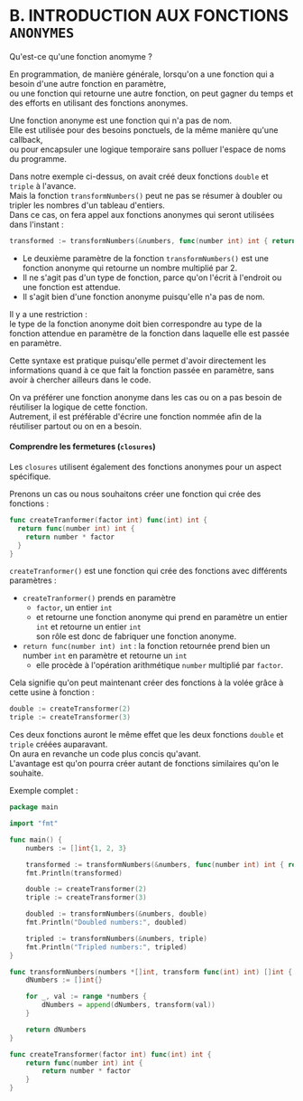 # B. INTRODUCTION AUX FONCTIONS `ANONYMES`

Qu'est-ce qu'une fonction anomyme ? 

En programmation, de manière générale, lorsqu'on a une fonction qui a besoin d'une autre fonction en paramètre,  
ou une fonction qui retourne une autre fonction, on peut gagner du temps et des efforts en utilisant des fonctions anonymes.

Une fonction anonyme est une fonction qui n'a pas de nom.  
Elle est utilisée pour des besoins ponctuels, de la même manière qu'une callback,  
ou pour encapsuler une logique temporaire sans polluer l'espace de noms du programme.

Dans notre exemple ci-dessus, on avait créé deux fonctions `double` et `triple` à l'avance.  
Mais la fonction `transformNumbers()` peut ne pas se résumer à doubler ou tripler les nombres d'un tableau d'entiers.  
Dans ce cas, on fera appel aux fonctions anonymes qui seront utilisées dans l'instant : 
```Go
transformed := transformNumbers(&numbers, func(number int) int { return number * 2 })
```
* Le deuxième paramètre de la fonction `transformNumbers()` est une fonction anonyme qui retourne un nombre multiplié par 2.  
* Il ne s'agit pas d'un type de fonction, parce qu'on l'écrit à l'endroit ou une fonction est attendue.
* Il s'agit bien d'une fonction anonyme puisqu'elle n'a pas de nom.

Il y a une restriction :  
le type de la fonction anonyme doit bien correspondre au type de la fonction attendue en paramètre de la fonction dans laquelle elle est passée en paramètre.

Cette syntaxe est pratique puisqu'elle permet d'avoir directement les informations quand à ce que fait la fonction passée en paramètre, sans avoir à chercher ailleurs dans le code.

On va préférer une fonction anonyme dans les cas ou on a pas besoin de réutiliser la logique de cette fonction.  
Autrement, il est préférable d'écrire une fonction nommée afin de la réutiliser partout ou on en a besoin.

#### Comprendre les fermetures (`closures`)

Les `closures` utilisent également des fonctions anonymes pour un aspect spécifique.  

Prenons un cas ou nous souhaitons créer une fonction qui crée des fonctions : 
```Go
func createTranformer(factor int) func(int) int {
  return func(number int) int {
    return number * factor
  }
}
```
`createTranformer()` est une fonction qui crée des fonctions avec différents paramètres : 
* `createTranformer()` prends en paramètre 
  * `factor`, un entier `int` 
  * et retourne une fonction anonyme qui prend en paramètre un entier `int` et retourne un entier `int`  
  son rôle est donc de fabriquer une fonction anonyme.
* `return func(number int) int` : la fonction retournée prend bien un number `int` en paramètre et retourne un `int`
  * elle procède à l'opération arithmétique `number` multiplié par `factor`.  

Cela signifie qu'on peut maintenant créer des fonctions à la volée grâce à cette usine à fonction : 
```Go
double := createTransformer(2)
triple := createTransformer(3)
```
Ces deux fonctions auront le même effet que les deux fonctions `double` et `triple` créées auparavant.  
On aura en revanche un code plus concis qu'avant.  
L'avantage est qu'on pourra créer autant de fonctions similaires qu'on le souhaite.

Exemple complet : 
```Go
package main

import "fmt"

func main() {
	numbers := []int{1, 2, 3}

	transformed := transformNumbers(&numbers, func(number int) int { return number * 2 })
	fmt.Println(transformed)

	double := createTransformer(2)
	triple := createTransformer(3)

	doubled := transformNumbers(&numbers, double)
	fmt.Println("Doubled numbers:", doubled)

	tripled := transformNumbers(&numbers, triple)
	fmt.Println("Tripled numbers:", tripled)
}

func transformNumbers(numbers *[]int, transform func(int) int) []int {
	dNumbers := []int{}

	for _, val := range *numbers {
		dNumbers = append(dNumbers, transform(val))
	}

	return dNumbers
}

func createTransformer(factor int) func(int) int {
	return func(number int) int {
		return number * factor
	}
}
```
